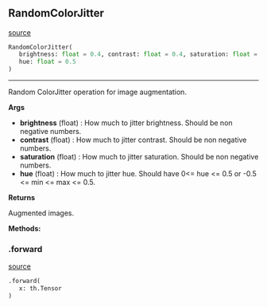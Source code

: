 #


## RandomColorJitter
[source](https://github.com/RLE-Foundation/Hsuanwu/blob/main/hsuanwu/xplore/augmentation/random_colorjitter.py/#L7)
```python 
RandomColorJitter(
   brightness: float = 0.4, contrast: float = 0.4, saturation: float = 0.4,
   hue: float = 0.5
)
```


---
Random ColorJitter operation for image augmentation.


**Args**

* **brightness** (float) : How much to jitter brightness. Should be non negative numbers.
* **contrast** (float) : How much to jitter contrast. Should be non negative numbers.
* **saturation** (float) : How much to jitter saturation. Should be non negative numbers.
* **hue** (float) : How much to jitter hue. Should have 0<= hue <= 0.5 or -0.5 <= min <= max <= 0.5.


**Returns**

Augmented images.


**Methods:**


### .forward
[source](https://github.com/RLE-Foundation/Hsuanwu/blob/main/hsuanwu/xplore/augmentation/random_colorjitter.py/#L30)
```python
.forward(
   x: th.Tensor
)
```

